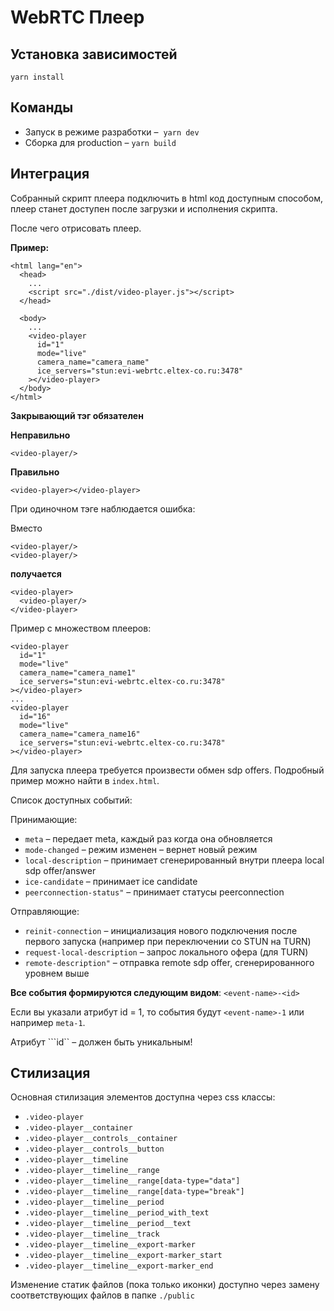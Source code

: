 # WebRTC Плеер

## Установка зависимостей

`yarn install`

## Команды

- Запуск в режиме разработки – 
  `yarn dev`
- Сборка для production –
  `yarn build`

## Интеграция

Собранный скрипт плеера подключить в html код доступным способом, плеер станет доступен после загрузки и исполнения скрипта.

После чего отрисовать плеер.

**Пример:**

```
<html lang="en">
  <head>
    ...
    <script src="./dist/video-player.js"></script>
  </head>

  <body>
    ...
    <video-player
      id="1"
      mode="live"
      camera_name="camera_name"
      ice_servers="stun:evi-webrtc.eltex-co.ru:3478"
    ></video-player>
  </body>
</html>
```

**Закрывающий тэг обязателен**

**Неправильно**

```
<video-player/>
```

**Правильно**

```
<video-player></video-player>
```

При одиночном тэге наблюдается ошибка:

Вместо

```
<video-player/>
<video-player/>
```

**получается**

```
<video-player>
  <video-player/>
</video-player>
```

Пример с множеством плееров:

```
<video-player
  id="1"
  mode="live"
  camera_name="camera_name1"
  ice_servers="stun:evi-webrtc.eltex-co.ru:3478"
></video-player>
...
<video-player
  id="16"
  mode="live"
  camera_name="camera_name16"
  ice_servers="stun:evi-webrtc.eltex-co.ru:3478"
></video-player>
```

Для запуска плеера требуется произвести обмен sdp offers.
Подробный пример можно найти в `index.html`.

Список доступных событий:

Принимающие:

- `meta` – передает meta, каждый раз когда она обновляется
- `mode-changed` – режим изменен – вернет новый режим
- `local-description` – принимает сгенерированный внутри плеера local sdp offer/answer
- `ice-candidate` – принимает ice candidate
- `peerconnection-status"` – принимает статусы peerconnection

Отправляющие:

- `reinit-connection` – инициализация нового подключения после первого запуска (например при переключении со STUN на TURN)
- `request-local-description` – запрос локального офера (для TURN)
- `remote-description"` – отправка remote sdp offer, сгенерированного уровнем выше

**Все события формируются следующим видом**: `<event-name>-<id>`

Если вы указали атрибут id = 1, то события будут ```<event-name>-1``` или например ```meta-1```.

Атрибут ```id`` – должен быть уникальным!

## Стилизация

Основная стилизация элементов доступна через css классы:

- `.video-player`
- `.video-player__container`
- `.video-player__controls__container`
- `.video-player__controls__button`
- `.video-player__timeline`
- `.video-player__timeline__range`
- `.video-player__timeline__range[data-type="data"]`
- `.video-player__timeline__range[data-type="break"]`
- `.video-player__timeline__period`
- `.video-player__timeline__period_with_text`
- `.video-player__timeline__period__text`
- `.video-player__timeline__track`
- `.video-player__timeline__export-marker`
- `.video-player__timeline__export-marker_start`
- `.video-player__timeline__export-marker_end`

Изменение статик файлов (пока только иконки) доступно через замену соответствующих файлов в папке `./public`
